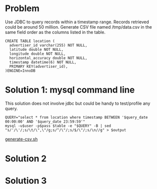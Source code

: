 # Problem

Use JDBC to query records within a timestamp range.
Records retrieved could be around 50 million.
Generate CSV file named /tmp/data.csv in the same field
order as the columns listed in the table.

```
CREATE TABLE location (
  advertiser_id varchar(255) NOT NULL,
  latitude double NOT NULL,
  longitude double NOT NULL,
  horizontal_accuracy double NOT NULL,
  timestamp datetime(6) NOT NULL,
  PRIMARY KEY(advertiser_id),
)ENGINE=InnoDB
```

# Solution 1: mysql command line

This solution does not involve jdbc but could be handy to test/profile any query.

```
QUERY="select * from location where timestamp BETWEEN '$query_date 00:00:00' AND '$query_date 23:59:59'"
mysql -u$user -p$pass $table -e "$QUERY" -B | sed "s/'/\'/;s/\t/\",\"/g;s/^/\"/;s/$/\"/;s/\n//g" > $output

```
[generate-csv.sh](generate-csv.sh)

# Solution 2

# Solution 3
